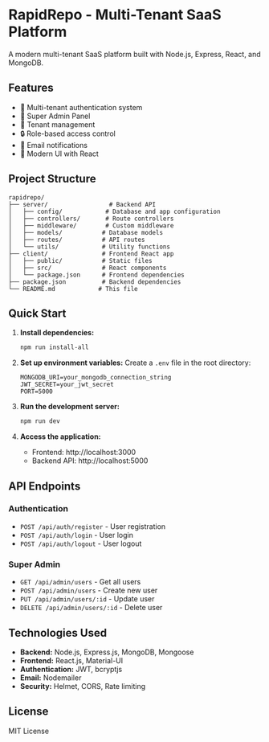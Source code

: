 # RapidRepo - Multi-Tenant SaaS Platform

A modern multi-tenant SaaS platform built with Node.js, Express, React, and MongoDB.

## Features

- 🔐 Multi-tenant authentication system
- 👑 Super Admin Panel
- 🏢 Tenant management
- 🔒 Role-based access control
- 📧 Email notifications
- 🎨 Modern UI with React

## Project Structure

```
rapidrepo/
├── server/                 # Backend API
│   ├── config/            # Database and app configuration
│   ├── controllers/       # Route controllers
│   ├── middleware/        # Custom middleware
│   ├── models/           # Database models
│   ├── routes/           # API routes
│   └── utils/            # Utility functions
├── client/               # Frontend React app
│   ├── public/           # Static files
│   ├── src/              # React components
│   └── package.json      # Frontend dependencies
├── package.json          # Backend dependencies
└── README.md            # This file
```

## Quick Start

1. **Install dependencies:**
   ```bash
   npm run install-all
   ```

2. **Set up environment variables:**
   Create a `.env` file in the root directory:
   ```
   MONGODB_URI=your_mongodb_connection_string
   JWT_SECRET=your_jwt_secret
   PORT=5000
   ```

3. **Run the development server:**
   ```bash
   npm run dev
   ```

4. **Access the application:**
   - Frontend: http://localhost:3000
   - Backend API: http://localhost:5000

## API Endpoints

### Authentication
- `POST /api/auth/register` - User registration
- `POST /api/auth/login` - User login
- `POST /api/auth/logout` - User logout

### Super Admin
- `GET /api/admin/users` - Get all users
- `POST /api/admin/users` - Create new user
- `PUT /api/admin/users/:id` - Update user
- `DELETE /api/admin/users/:id` - Delete user

## Technologies Used

- **Backend:** Node.js, Express.js, MongoDB, Mongoose
- **Frontend:** React.js, Material-UI
- **Authentication:** JWT, bcryptjs
- **Email:** Nodemailer
- **Security:** Helmet, CORS, Rate limiting

## License

MIT License








